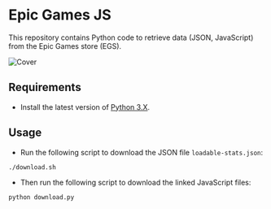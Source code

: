 # Epic Games JS

This repository contains Python code to retrieve data (JSON, JavaScript) from the Epic Games store (EGS).

![Cover][img-cover]

## Requirements

-   Install the latest version of [Python 3.X][python-download].

## Usage

- Run the following script to download the JSON file `loadable-stats.json`:

```bash
./download.sh
```

- Then run the following script to download the linked JavaScript files:

```bash
python download.py
```

<!-- Definitions -->

[img-cover]: <https://github.com/woctezuma/epic-games-js/wiki/img/cover.jpg>
[python-download]: <https://www.python.org/downloads/>

